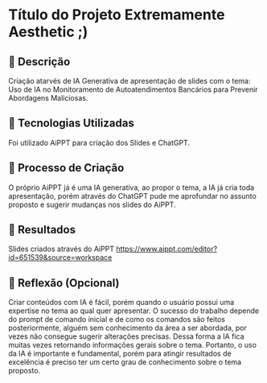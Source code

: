 # Título do Projeto Extremamente Aesthetic ;)

## 📒 Descrição
Criação atarvés de IA Generativa de apresentação de slides com o tema: Uso de IA no Monitoramento de Autoatendimentos Bancários para Prevenir Abordagens Maliciosas.

## 🤖 Tecnologias Utilizadas
Foi utilizado AiPPT para criação dos Slides e ChatGPT.

## 🧐 Processo de Criação
O próprio AiPPT já é uma IA generativa, ao propor o tema, a IA já cria toda apresentação, porém através do ChatGPT pude me aprofundar no assunto proposto e sugerir mudanças nos slides do AiPPT.

## 🚀 Resultados
Slides criados através do AiPPT https://www.aippt.com/editor?id=651539&source=workspace

## 💭 Reflexão (Opcional)
Criar conteúdos com IA é fácil, porém quando o usuário possui uma expertise no tema ao qual quer apresentar.
O sucesso do trabalho depende do prompt de comando inicial e de como os comandos são feitos posteriormente, alguém sem conhecimento da área a ser abordada, por vezes não consegue sugerir alterações precisas.
Dessa forma a IA fica muitas vezes retornando informações gerais sobre o tema.
Portanto, o uso da IA é importante e fundamental, porém para atingir resultados de excelência é preciso ter um certo grau de conhecimento sobre o tema proposto.
